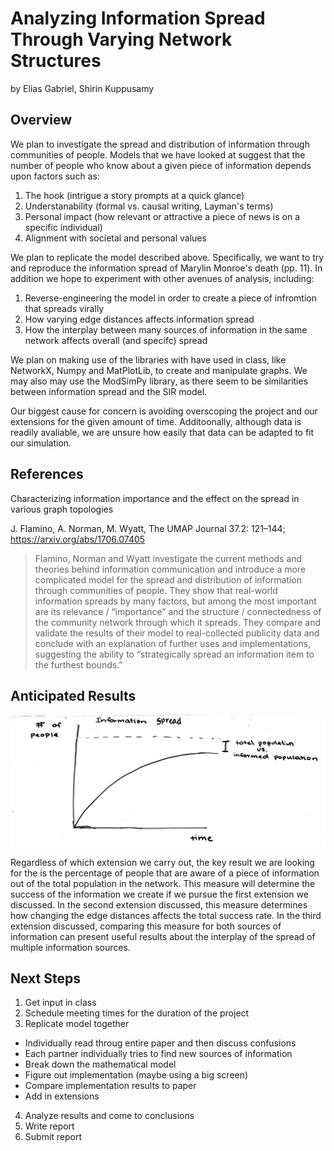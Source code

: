 # Analyzing Information Spread Through Varying Network Structures
by Elias Gabriel, Shirin Kuppusamy

## Overview
We plan to investigate the spread and distribution of information through communities of people. Models that we have looked at suggest that the number of people who know about a given piece of information depends upon factors such as:
1. The hook (intrigue a story prompts at a quick glance)
2. Understanability (formal vs. causal writing, Layman's terms)
3. Personal impact (how relevant or attractive a piece of news is on a specific individual)
4. Alignment with societal and personal values

We plan to replicate the model described above. Specifically, we want to try and reproduce the information spread of Marylin Monroe's death (pp. 11).  In addition we hope to experiment with other avenues of analysis, including:

1. Reverse-engineering the model in order to create a piece of infromtion that spreads virally
2. How varying edge distances affects information spread
3. How the interplay between many sources of information in the same network affects overall (and specifc) spread

We plan on making use of the libraries with have used in class, like NetworkX, Numpy and MatPlotLib, to create and manipulate graphs. We may also may use the ModSimPy library, as there seem to be similarities between information spread and the SIR model.

Our biggest cause for concern is avoiding overscoping the project and our extensions for the given amount of time. Additoonally, although data is readily avaliable, we are unsure how easily that data can be adapted to fit our simulation.

## References
Characterizing information importance and the effect on the spread in various graph topologies 

J. Flamino, A. Norman, M. Wyatt, The UMAP Journal 37.2: 121–144; https://arxiv.org/abs/1706.07405 

> Flamino, Norman and Wyatt investigate the current methods and theories behind information communication and introduce a more complicated model for the spread and distribution of information through communities of people. They show that real-world information spreads by many factors, but among the most important are its relevance / “importance” and the structure / connectedness of the community network through which it spreads. They compare and validate the results of their model to real-collected publicity data and conclude with an explanation of further uses and implementations, suggesting the ability to “strategically spread an information item to the furthest bounds.” 

## Anticipated Results

![informationed vs total](sketch.png)

Regardless of which extension we carry out, the key result we are looking for the is the percentage of people that are aware of a piece of information out of the total population in the network. This measure will determine the success of the information we create if we pursue the first extension we discussed. In the second extension discussed, this measure determines how changing the edge distances affects the total success rate. In the third extension discussed, comparing this measure for both sources of information can present useful results about the interplay of the spread of multiple information sources.

## Next Steps
1. Get input in class
2. Schedule meeting times for the duration of the project
3. Replicate model together
 * Individually read throug entire paper and then discuss confusions
 * Each partner individually tries to find new sources of information
 * Break down the mathematical model
 * Figure out implementation (maybe using a big screen)
 * Compare implementation results to paper
 * Add in extensions
4. Analyze results and come to conclusions
5. Write report
6. Submit report

